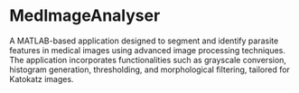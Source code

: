 # MedImageAnalyser
A MATLAB-based application designed to segment and identify parasite features in medical images using advanced image processing techniques. The application incorporates functionalities such as grayscale conversion, histogram generation, thresholding, and morphological filtering, tailored for Katokatz images.
